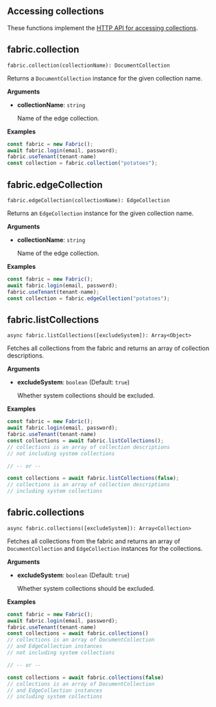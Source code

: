 ## Accessing collections

These functions implement the [HTTP API for accessing collections](https://developer.document360.io/docs/collections).

## fabric.collection

`fabric.collection(collectionName): DocumentCollection`

Returns a `DocumentCollection` instance for the given collection name.

**Arguments**

- **collectionName**: `string`

  Name of the edge collection.

**Examples**

```js
const fabric = new Fabric();
await fabric.login(email, password);
fabric.useTenant(tenant-name)
const collection = fabric.collection("potatoes");
```

## fabric.edgeCollection

`fabric.edgeCollection(collectionName): EdgeCollection`

Returns an `EdgeCollection` instance for the given collection name.

**Arguments**

- **collectionName**: `string`

  Name of the edge collection.

**Examples**

```js
const fabric = new Fabric();
await fabric.login(email, password);
fabric.useTenant(tenant-name);
const collection = fabric.edgeCollection("potatoes");
```

## fabric.listCollections

`async fabric.listCollections([excludeSystem]): Array<Object>`

Fetches all collections from the fabric and returns an array of collection descriptions.

**Arguments**

- **excludeSystem**: `boolean` (Default: `true`)

  Whether system collections should be excluded.

**Examples**

```js
const fabric = new Fabric();
await fabric.login(email, password);
fabric.useTenant(tenant-name)
const collections = await fabric.listCollections();
// collections is an array of collection descriptions
// not including system collections

// -- or --

const collections = await fabric.listCollections(false);
// collections is an array of collection descriptions
// including system collections
```

## fabric.collections

`async fabric.collections([excludeSystem]): Array<Collection>`

Fetches all collections from the fabric and returns an array of
`DocumentCollection` and `EdgeCollection` instances for the collections.

**Arguments**

- **excludeSystem**: `boolean` (Default: `true`)

  Whether system collections should be excluded.

**Examples**

```js
const fabric = new Fabric();
await fabric.login(email, password);
fabric.useTenant(tenant-name)
const collections = await fabric.collections()
// collections is an array of DocumentCollection
// and EdgeCollection instances
// not including system collections

// -- or --

const collections = await fabric.collections(false)
// collections is an array of DocumentCollection
// and EdgeCollection instances
// including system collections
```
